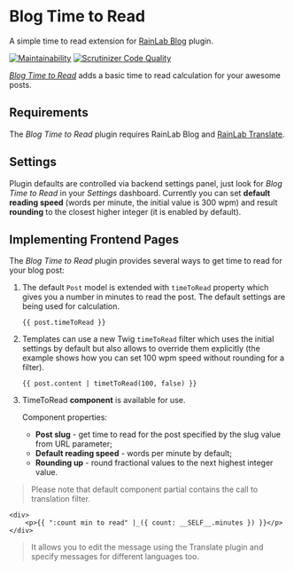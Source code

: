 # Blog Time to Read

A simple time to read extension for [RainLab Blog](https://github.com/rainlab/blog-plugin) plugin.

[![Maintainability](https://api.codeclimate.com/v1/badges/589a234df30aad280f9b/maintainability)](https://codeclimate.com/github/GinoPane/oc-blogtimetoread-plugin/maintainability)
[![Scrutinizer Code Quality](https://scrutinizer-ci.com/g/GinoPane/oc-blogtimetoread-plugin/badges/quality-score.png?b=master)](https://scrutinizer-ci.com/g/GinoPane/oc-blogtimetoread-plugin/?branch=master)

[_Blog Time to Read_](https://github.com/GinoPane/oc-blogtimetoread-plugin) adds a basic time to read calculation for your awesome posts.

## Requirements

The _Blog Time to Read_ plugin requires RainLab Blog and [RainLab Translate](https://github.com/rainlab/translate-plugin).

## Settings

Plugin defaults are controlled via backend settings panel, just look for _Blog Time to Read_ in your _Settings_ dashboard.
Currently you can set **default reading speed** (words per minute, the initial value is 300 wpm) and result **rounding** to
the closest higher integer (it is enabled by default).

## Implementing Frontend Pages

The _Blog Time to Read_ plugin provides several ways to get time to read for your blog post:
1. The default `Post` model is extended with `timeToRead` property which gives you a number in minutes to read the post. The default
settings are being used for calculation.

    ```{{ post.timeToRead }} ```

2. Templates can use a new Twig `timeToRead` filter which uses the initial settings by default but also allows to override them
explicitly (the example shows how you can set 100 wpm speed without rounding for a filter).

    ```{{ post.content | timetToRead(100, false) }} ```

3. TimeToRead **component** is available for use.

    Component properties:
    
    * **Post slug** - get time to read for the post specified by the slug value from URL parameter;
    * **Default reading speed** - words per minute by default;
    * **Rounding up** - round fractional values to the next highest integer value.

    
> Please note that default component partial contains the call to translation filter.
```
<div>
    <p>{{ ":count min to read" |_({ count: __SELF__.minutes }) }}</p>
</div>
```
> It allows you to edit the message using the Translate plugin and specify messages for different languages too.